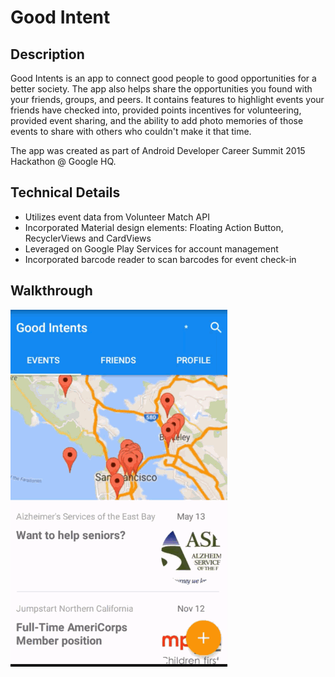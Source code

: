 # Good Intent

Description
----
Good Intents is an app to connect good people to good opportunities for a better society.  The app also helps share the opportunities you found with your friends, groups, and peers.
It contains features to highlight events your friends have checked into, provided points incentives for volunteering, provided event sharing, and the ability to add photo memories of those events to share with others who couldn't make it that time.

The app was created as part of Android Developer Career Summit 2015 Hackathon @ Google HQ.

Technical Details
----
- Utilizes event data from Volunteer Match API 
- Incorporated Material design elements: Floating Action Button, RecyclerViews and CardViews
- Leveraged on Google Play Services for account management
- Incorporated barcode reader to scan barcodes for event check-in

Walkthrough
---
![Video Walkthrough](good-intent.gif)
